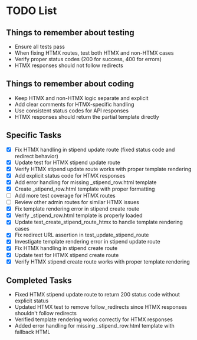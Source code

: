 # TODO List

## Things to remember about testing
- Ensure all tests pass
- When fixing HTMX routes, test both HTMX and non-HTMX cases
- Verify proper status codes (200 for success, 400 for errors)
- HTMX responses should not follow redirects

## Things to remember about coding
- Keep HTMX and non-HTMX logic separate and explicit
- Add clear comments for HTMX-specific handling
- Use consistent status codes for API responses
- HTMX responses should return the partial template directly

## Specific Tasks
- [x] Fix HTMX handling in stipend update route (fixed status code and redirect behavior)
- [x] Update test for HTMX stipend update route
- [x] Verify HTMX stipend update route works with proper template rendering
- [x] Add explicit status code for HTMX responses
- [x] Add error handling for missing _stipend_row.html template
- [x] Create _stipend_row.html template with proper formatting
- [ ] Add more test coverage for HTMX routes
- [ ] Review other admin routes for similar HTMX issues
- [x] Fix template rendering error in stipend create route
- [x] Verify _stipend_row.html template is properly loaded
- [x] Update test_create_stipend_route_htmx to handle template rendering cases
- [x] Fix redirect URL assertion in test_update_stipend_route
- [x] Investigate template rendering error in stipend update route
- [x] Fix HTMX handling in stipend create route
- [x] Update test for HTMX stipend create route
- [x] Verify HTMX stipend create route works with proper template rendering

## Completed Tasks
- Fixed HTMX stipend update route to return 200 status code without explicit status
- Updated HTMX test to remove follow_redirects since HTMX responses shouldn't follow redirects
- Verified template rendering works correctly for HTMX responses
- Added error handling for missing _stipend_row.html template with fallback HTML

